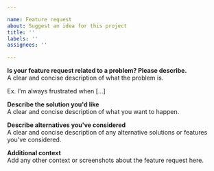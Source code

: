 ```yaml
---

name: Feature request  
about: Suggest an idea for this project  
title: ''  
labels: ''  
assignees: ''

---
```


**Is your feature request related to a problem? Please describe.**  
A clear and concise description of what the problem is. 

Ex. I'm always frustrated when \[...\]

**Describe the solution you'd like**  
A clear and concise description of what you want to happen.

**Describe alternatives you've considered**  
A clear and concise description of any alternative solutions or features you've considered.

**Additional context**  
Add any other context or screenshots about the feature request here.
